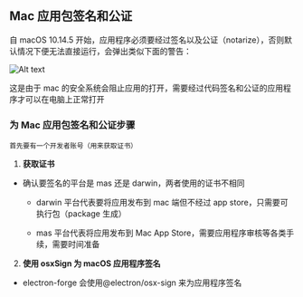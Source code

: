 ## Mac 应用包签名和公证

自 macOS 10.14.5 开始，应用程序必须要经过签名以及公证（notarize），否则默认情况下便无法直接运行，会弹出类似下面的警告：

![Alt text](https://github.com/hotdongdong/StudyNotes/assets/88584214/02a5a1d8-ef8f-4cef-a7f2-5a1bae11502c)

这是由于 mac 的安全系统会阻止应用的打开，需要经过代码签名和公证的应用程序才可以在电脑上正常打开

### 为 Mac 应用包签名和公证步骤

<code>首先要有一个开发者账号（用来获取证书）</code>

1. **获取证书**

- 确认要签名的平台是 mas 还是 darwin，两者使用的证书不相同

  - darwin 平台代表要将应用发布到 mac 端但不经过 app store，只需要可执行包（package 生成）

  - mas 平台代表将应用发布到 Mac App Store，需要应用程序审核等各类手续，需要时间准备

2. **使用 osxSign 为 macOS 应用程序签名**

- electron-forge 会使用@electron/osx-sign 来为应用程序签名
